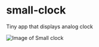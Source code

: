 # small-clock

Tiny app that displays analog clock

![Image of Small clock](http://sacret.ru/sites/default/files/styles/progs_image/public/progs/watch1.png)
